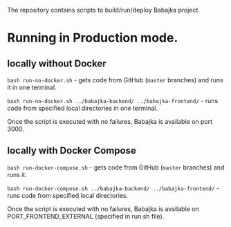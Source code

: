 The repository contains scripts to build/run/deploy Babajka project.

# Running in Production mode.

## locally without Docker

`bash run-no-docker.sh` - gets code from GitHub (`master` branches) and runs it
in one terminal.

`bash run-no-docker.sh ../babajka-backend/ ../babajka-frontend/` -
runs code from specified local directories in one terminal.

Once the script is executed with no failures, Babajka is available on port 3000.

## locally with Docker Compose

`bash run-docker-compose.sh` - gets code from GitHub (`master` branches)
and runs it.

`bash run-docker-compose.sh ../babajka-backend/ ../babajka-frontend/` -
runs code from specified local directories.

Once the script is executed with no failures, Babajka is available on
PORT_FRONTEND_EXTERNAL (specified in run.sh file).
